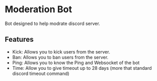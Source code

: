 # Moderation Bot

Bot designed to help modrate discord server. 

<h2>Features</h2>
  <ul>
    <li>Kick: Allows you to kick users from the server.</li>
    <li>Ban: Allows you to ban users from the server.</li>
    <li>Ping: Allows you to know the Ping and Websocket of the bot</li>
    <li>Time: Allow you to give timeout up to 28 days (more that standard discord timeout command) </li>
  </ul>

